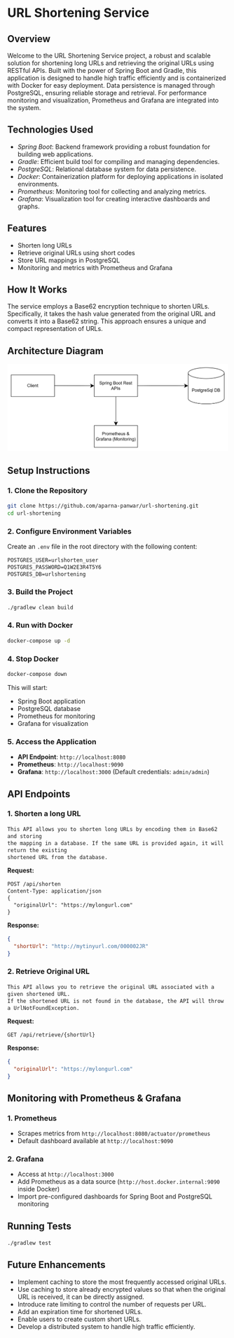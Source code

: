 # URL Shortening Service

## Overview
Welcome to the URL Shortening Service project, a robust and scalable solution for shortening long URLs and retrieving the original URLs using RESTful APIs. Built with the power of Spring Boot and Gradle, this application is designed to handle high traffic efficiently and is containerized with Docker for easy deployment. Data persistence is managed through PostgreSQL, ensuring reliable storage and retrieval. For performance monitoring and visualization, Prometheus and Grafana are integrated into the system.

## Technologies Used
- *Spring Boot*: Backend framework providing a robust foundation for building web applications.
- *Gradle*: Efficient build tool for compiling and managing dependencies.
- *PostgreSQL*: Relational database system for data persistence.
- *Docker*: Containerization platform for deploying applications in isolated environments.
- *Prometheus*: Monitoring tool for collecting and analyzing metrics.
- *Grafana*: Visualization tool for creating interactive dashboards and graphs.

## Features
- Shorten long URLs
- Retrieve original URLs using short codes
- Store URL mappings in PostgreSQL
- Monitoring and metrics with Prometheus and Grafana

## How It Works
The service employs a Base62 encryption technique to shorten URLs. Specifically, it takes the hash value generated from the original URL and converts it into a Base62 string. This approach ensures a unique and compact representation of URLs.

## Architecture Diagram

![img_1.png](img_1.png)

## Setup Instructions
### 1. Clone the Repository
```sh
git clone https://github.com/aparna-panwar/url-shortening.git
cd url-shortening
```

### 2. Configure Environment Variables
Create an `.env` file in the root directory with the following content:
```
POSTGRES_USER=urlshorten_user
POSTGRES_PASSWORD=Q1W2E3R4T5Y6
POSTGRES_DB=urlshortening
```

### 3. Build the Project
```sh
./gradlew clean build
```

### 4. Run with Docker
```sh
docker-compose up -d
```

### 4. Stop Docker
```sh
docker-compose down
```

This will start:
- Spring Boot application
- PostgreSQL database
- Prometheus for monitoring
- Grafana for visualization

### 5. Access the Application
- **API Endpoint**: `http://localhost:8080`
- **Prometheus**: `http://localhost:9090`
- **Grafana**: `http://localhost:3000` (Default credentials: `admin/admin`)

## API Endpoints
### 1. Shorten a long URL
    This API allows you to shorten long URLs by encoding them in Base62 and storing 
    the mapping in a database. If the same URL is provided again, it will return the existing 
    shortened URL from the database.
**Request:**
```http
POST /api/shorten
Content-Type: application/json
{
  "originalUrl": "https://mylongurl.com"
}
```
**Response:**
```json
{
  "shortUrl": "http://mytinyurl.com/000002JR"
}
```

### 2. Retrieve Original URL
    This API allows you to retrieve the original URL associated with a given shortened URL. 
    If the shortened URL is not found in the database, the API will throw a UrlNotFoundException.
**Request:**
```http
GET /api/retrieve/{shortUrl}
```
**Response:**
```json
{
  "originalUrl": "https://mylongurl.com"
}
```

## Monitoring with Prometheus & Grafana
### 1. Prometheus
- Scrapes metrics from `http://localhost:8080/actuator/prometheus`
- Default dashboard available at `http://localhost:9090`

### 2. Grafana
- Access at `http://localhost:3000`
- Add Prometheus as a data source (`http://host.docker.internal:9090` inside Docker)
- Import pre-configured dashboards for Spring Boot and PostgreSQL monitoring

## Running Tests
```sh
./gradlew test
```

## Future Enhancements
- Implement caching to store the most frequently accessed original URLs.
- Use caching to store already encrypted values so that when the original URL is received, it can be directly assigned.
- Introduce rate limiting to control the number of requests per URL.
- Add an expiration time for shortened URLs.
- Enable users to create custom short URLs.
- Develop a distributed system to handle high traffic efficiently.
